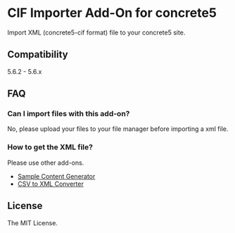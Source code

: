 # CIF Importer Add-On for concrete5

Import XML (concrete5-cif format) file to your concrete5 site.

## Compatibility

5.6.2 - 5.6.x

## FAQ

### Can I import files with this add-on?

No, please upload your files to your file manager before importing a xml file.

### How to get the XML file?

Please use other add-ons.

* [Sample Content Generator](https://github.com/concrete5/addon_sample_content_generator)
* [CSV to XML Converter](https://github.com/hissy/addon_csv_xml_converter)

## License

The MIT License.

